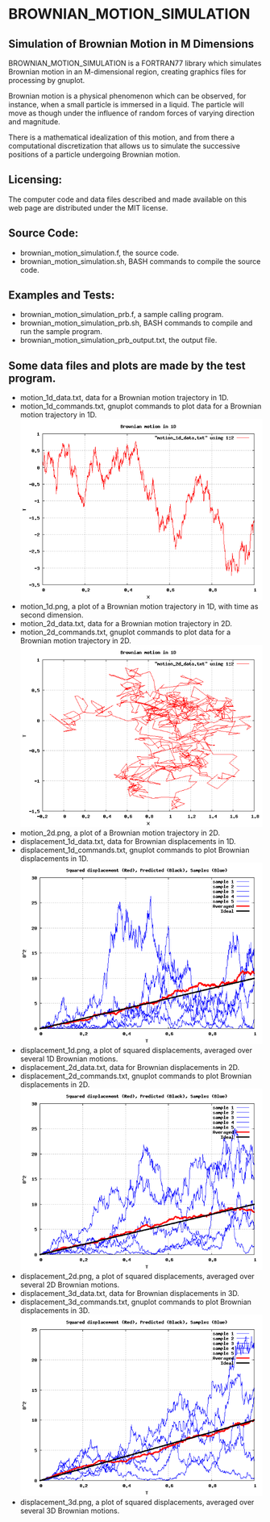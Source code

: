 # BROWNIAN_MOTION_SIMULATION

## Simulation of Brownian Motion in M Dimensions
BROWNIAN_MOTION_SIMULATION is a FORTRAN77 library which simulates Brownian motion in an M-dimensional region, creating graphics files for processing by gnuplot.

Brownian motion is a physical phenomenon which can be observed, for instance, when a small particle is immersed in a liquid. The particle will move as though under the influence of random forces of varying direction and magnitude.

There is a mathematical idealization of this motion, and from there a computational discretization that allows us to simulate the successive positions of a particle undergoing Brownian motion.

## Licensing:
The computer code and data files described and made available on this web page are distributed under the MIT license.


## Source Code:
- brownian_motion_simulation.f, the source code.
- brownian_motion_simulation.sh, BASH commands to compile the source code.
## Examples and Tests:
- brownian_motion_simulation_prb.f, a sample calling program.
- brownian_motion_simulation_prb.sh, BASH commands to compile and run the sample program.
- brownian_motion_simulation_prb_output.txt, the output file.

## Some data files and plots are made by the test program.

- motion_1d_data.txt, data for a Brownian motion trajectory in 1D.
- motion_1d_commands.txt, gnuplot commands to plot data for a Brownian motion trajectory in 1D.
![](https://raw.githubusercontent.com/FortranSoftwares/BROWNIAN_MOTION_SIMULATION/master/testfiles/motion_1d.png)
- motion_1d.png, a plot of a Brownian motion trajectory in 1D, with time as second dimension.
- motion_2d_data.txt, data for a Brownian motion trajectory in 2D.
- motion_2d_commands.txt, gnuplot commands to plot data for a Brownian motion trajectory in 2D.
![](https://raw.githubusercontent.com/FortranSoftwares/BROWNIAN_MOTION_SIMULATION/master/testfiles/motion_2d.png)
- motion_2d.png, a plot of a Brownian motion trajectory in 2D.
- displacement_1d_data.txt, data for Brownian displacements in 1D.
- displacement_1d_commands.txt, gnuplot commands to plot Brownian displacements in 1D.
![](https://raw.githubusercontent.com/FortranSoftwares/BROWNIAN_MOTION_SIMULATION/master/testfiles/displacement_1d.png)
- displacement_1d.png, a plot of squared displacements, averaged over several 1D Brownian motions.
- displacement_2d_data.txt, data for Brownian displacements in 2D.
- displacement_2d_commands.txt, gnuplot commands to plot Brownian displacements in 2D.
![](https://raw.githubusercontent.com/FortranSoftwares/BROWNIAN_MOTION_SIMULATION/master/testfiles/displacement_2d.png)
- displacement_2d.png, a plot of squared displacements, averaged over several 2D Brownian motions.
- displacement_3d_data.txt, data for Brownian displacements in 3D.
- displacement_3d_commands.txt, gnuplot commands to plot Brownian displacements in 3D.
![](https://raw.githubusercontent.com/FortranSoftwares/BROWNIAN_MOTION_SIMULATION/master/testfiles/displacement_3d.png)
- displacement_3d.png, a plot of squared displacements, averaged over several 3D Brownian motions.
